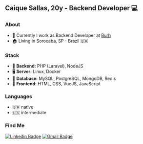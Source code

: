 ## Caique Sallas, 20y - Backend Developer 💻

### About
- 🔭 Currently I work as Backend Developer at <a target="_blank" href="http://burh.com.br">Burh</a>
- 🏠 Living in Sorocaba, SP - Brazil 🇧🇷

### Stack
- 🔌 <b>Backend:</b> PHP (Laravel), NodeJS
- 🖥️ <b>Server:</b> Linux, Docker
- 💾 <b>Database:</b> MySQL, PostgreSQL, MongoDB, Redis
- 🎯 <b>Frontend:</b> HTML, CSS, VueJS, JavaScript

### Languages
- 🇧🇷 native
- 🇺🇸 intermediate

### Find Me
[![Linkedin Badge](https://img.shields.io/badge/-LinkedIn-blue?style=for-the-badge&logo=Linkedin&logoColor=white&link=https:https://www.linkedin.com/in/caique-sallas/)](https://www.linkedin.com/in/caique-sallas/)
[![Gmail Badge](https://img.shields.io/badge/-Gmail-c14438?style=for-the-badge&logo=Gmail&logoColor=white&link=mailto:caique.sallas@gmail.com)](mailto:caique.sallas@gmail.com)
